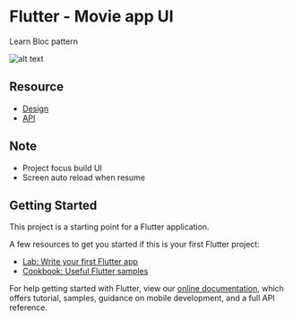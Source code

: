 # Flutter - Movie app UI

Learn Bloc pattern

![alt text](https://cdn.dribbble.com/users/1567880/screenshots/5026483/dribbble.png "Resoure")


## Resource

- [Design](https://dribbble.com/shots/5026483-Netflix-Mobile-App-Redesign/attachments)
- [API](https://developers.themoviedb.org/3/movies/get-movie-images)

## Note

- Project focus build UI
- Screen auto reload when resume

## Getting Started

This project is a starting point for a Flutter application.

A few resources to get you started if this is your first Flutter project:

- [Lab: Write your first Flutter app](https://flutter.io/docs/get-started/codelab)
- [Cookbook: Useful Flutter samples](https://flutter.io/docs/cookbook)

For help getting started with Flutter, view our 
[online documentation](https://flutter.io/docs), which offers tutorial, 
samples, guidance on mobile development, and a full API reference.
